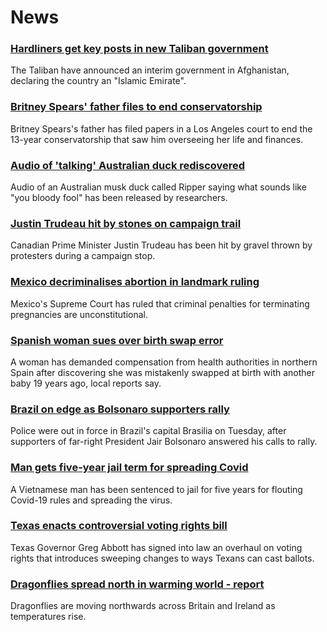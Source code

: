 # News
### [Hardliners get key posts in new Taliban government](https://www.bbc.com/news/world-asia-58479750)
The Taliban have announced an interim government in Afghanistan, declaring the country an "Islamic Emirate". 
### [Britney Spears' father files to end conservatorship](https://www.bbc.com/news/world-us-canada-58483461)
Britney Spears's father has filed papers in a Los Angeles court to end the 13-year conservatorship that saw him overseeing her life and finances.
### [Audio of 'talking' Australian duck rediscovered](https://www.bbc.com/news/world-australia-58475006)
Audio of an Australian musk duck called Ripper saying what sounds like "you bloody fool" has been released by researchers.
### [Justin Trudeau hit by stones on campaign trail](https://www.bbc.com/news/world-us-canada-58472456)
Canadian Prime Minister Justin Trudeau has been hit by gravel thrown by protesters during a campaign stop.
### [Mexico decriminalises abortion in landmark ruling](https://www.bbc.com/news/world-latin-america-58482850)
Mexico's Supreme Court has ruled that criminal penalties for terminating pregnancies are unconstitutional. 
### [Spanish woman sues over birth swap error](https://www.bbc.com/news/world-europe-58474478)
A woman has demanded compensation from health authorities in northern Spain after discovering she was mistakenly swapped at birth with another baby 19 years ago, local reports say.
### [Brazil on edge as Bolsonaro supporters rally](https://www.bbc.com/news/world-latin-america-58479028)
Police were out in force in Brazil's capital Brasilia on Tuesday, after supporters of far-right President Jair Bolsonaro answered his calls to rally. 
### [Man gets five-year jail term for spreading Covid](https://www.bbc.com/news/world-asia-58405216)
A Vietnamese man has been sentenced to jail for five years for flouting Covid-19 rules and spreading the virus.
### [Texas enacts controversial voting rights bill](https://www.bbc.com/news/world-us-canada-58404050)
Texas Governor Greg Abbott has signed into law an overhaul on voting rights that introduces sweeping changes to ways Texans can cast ballots.
### [Dragonflies spread north in warming world - report](https://www.bbc.com/news/science-environment-58462181)
Dragonflies are moving northwards across Britain and Ireland as temperatures rise. 
